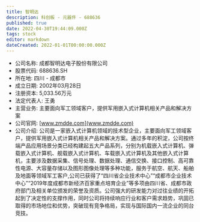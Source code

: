 ```yaml
---
title: 智明达
description: 科创板 - 元器件 - 688636
published: true
date: 2022-04-30T19:44:09.000Z
tags: stock
editor: markdown
dateCreated: 2022-01-01T00:00:00.000Z
---
```


- 公司名称: 成都智明达电子股份有限公司
- 股票代码: 688636.SH
- 所在地: 四川 - 成都市
- 成立日期: 2002年03月28日
- 注册资本: 5,033.56万元
- 法定代表人: 王勇
- 主营业务: 主要面向军工领域客户，提供军用嵌入式计算机相关产品和解决方案
- 公司官网: [www.zmdde.com](www.zmdde.com)
- 公司介绍: 公司是一家嵌入式计算机领域的技术型企业，主要面向军工领域客户，提供军用嵌入式计算机相关产品和解决方案。通过多年的积淀，公司按终端产品应用场景分类已经构建起五大产品系列，分别为机载嵌入式计算机、弹载嵌入式计算机、舰载嵌入式计算机、车载嵌入式计算机及其他嵌入式计算机，主要涉及数据采集、信号处理、数据处理、通信交换、接口控制、高可靠性电源、大容量存储以及图形图像处理等多种功能，服务于航空、航天、船舶及地面等领域军工客户,公司已获得了“四川省企业技术中心”“成都市企业技术中心”“2019年度成都市新经济百家重点培育企业”等多项由四川省、成都市政府部门及相关单位颁发的荣誉及资质。公司强大的研发能力对过往业绩的开拓起到了决定性的支撑作用，同时公司将持续响应行业和客户需求趋势，巩固已取得的市场地位和优势，突破现有竞争格局，实现与国际国内一流企业的同台竞技。


